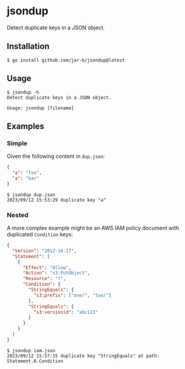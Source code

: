 # jsondup

Detect duplicate keys in a JSON object.


## Installation

```console
$ go install github.com/jar-b/jsondup@latest
```

## Usage

```console
$ jsondup -h
Detect duplicate keys in a JSON object.

Usage: jsondup [filename]
```

## Examples

### Simple

Given the following content in `dup.json`:

```json
{
  "a": "foo",
  "a": "bar"
}
```

```console
$ jsondup dup.json
2023/09/12 15:53:29 duplicate key "a"
```

### Nested

A more complex example might be an AWS IAM policy document with duplicated `Condition` keys:

```json
{
  "Version": "2012-10-17",
  "Statement": [
    {
      "Effect": "Allow",
      "Action": "s3:PutObject",
      "Resource": "*",
      "Condition": {
        "StringEquals": {
          "s3:prefix": ["one/", "two/"]
        },
        "StringEquals": {
          "s3:versionid": "abc123"
        }
      }
    }
  ]
}
```

```console
$ jsondup iam.json
2023/09/12 15:57:15 duplicate key "StringEquals" at path: Statement.0.Condition
```
